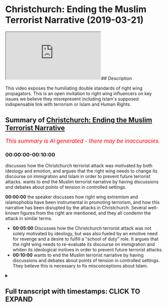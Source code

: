 # Christchurch: Ending the Muslim Terrorist Narrative (2019-03-21)

<iframe loading='lazy' allow='autoplay' src='https://www.youtube.com/embed/irdHM1pDfLI'></iframe>## Description

This video exposes the humiliating double standards of right wing propagators. This is an open invitation to right wing influencers on key issues we believe they misrepresent including Islam's supposed indispensable link with terrorism or Islam and Human Rights.

## Summary of [Christchurch: Ending the Muslim Terrorist Narrative](https://www.youtube.com/watch?v=irdHM1pDfLI)

*<span style="color:red; font-size:125%">This summary is AI generated - there may be inaccuracies</span>. [](/)*

### <a onclick="modifyYTiframeseektime('0')">00:00:00-00:10:00</a>

 discusses how the Christchurch terrorist attack was motivated by both ideology and emotion, and argues that the right wing needs to change its discourse on immigration and Islam in order to prevent future terrorist attacks. wants to end the Muslim terrorist narrative by having discussions and debates about points of tension in controlled settings.

**<a onclick="modifyYTiframeseektime('0')">00:00:00</a>**  the speaker discusses how right wing extremism and islamophobia have been instrumental in promoting terrorism, and how this narrative has been disrupted by the attacks in Christchurch. Several well-known figures from the right are mentioned, and they all condemn the attack in similar terms.

* **<a onclick="modifyYTiframeseektime('300')">00:05:00</a>** Discusses how the Christchurch terrorist attack was not solely motivated by ideology, but was also fueled by an emotive need for revenge and a desire to fulfill a "school of duty" role. It argues that the right wing needs to re-evaluate its discourse on immigration and whiten its ideological motives in order to prevent future terrorist attacks.
* **<a onclick="modifyYTiframeseektime('600')">00:10:00</a>** wants to end the Muslim terrorist narrative by having discussions and debates about points of tension in controlled settings. They believe this is necessary to fix misconceptions about Islam.

<details><summary><h2>Full transcript with timestamps: CLICK TO EXPAND</h2></summary>

<a onclick="modifyYTiframeseektime('7')">0:00:07</a> [Music]  
<a onclick="modifyYTiframeseektime('26')">0:00:26</a> [Music]  
<a onclick="modifyYTiframeseektime('46')">0:00:46</a> [Music]  
<a onclick="modifyYTiframeseektime('53')">0:00:53</a> [Music]  
<a onclick="modifyYTiframeseektime('64')">0:01:04</a> [Music]  
<a onclick="modifyYTiframeseektime('70')">0:01:10</a> um  
<a onclick="modifyYTiframeseektime('74')">0:01:14</a> [Music]  
<a onclick="modifyYTiframeseektime('79')">0:01:19</a> he says that we will certainly try you  
<a onclick="modifyYTiframeseektime('83')">0:01:23</a> with something of fear  
<a onclick="modifyYTiframeseektime('87')">0:01:27</a> and hunger and loss of life  
<a onclick="modifyYTiframeseektime('91')">0:01:31</a> and loss of wealth and life human life  
<a onclick="modifyYTiframeseektime('96')">0:01:36</a> and investment so give glad tidings to  
<a onclick="modifyYTiframeseektime('100')">0:01:40</a> those who have  
<a onclick="modifyYTiframeseektime('101')">0:01:41</a> patience the ones who when calamity  
<a onclick="modifyYTiframeseektime('105')">0:01:45</a> befalls them  
<a onclick="modifyYTiframeseektime('106')">0:01:46</a> they say to allah we belong  
<a onclick="modifyYTiframeseektime('109')">0:01:49</a> and to him we shall return those are the  
<a onclick="modifyYTiframeseektime('112')">0:01:52</a> ones  
<a onclick="modifyYTiframeseektime('113')">0:01:53</a> who allah will shower with his blessings  
<a onclick="modifyYTiframeseektime('116')">0:01:56</a> and mercy  
<a onclick="modifyYTiframeseektime('117')">0:01:57</a> and those are the ones who are truly  
<a onclick="modifyYTiframeseektime('119')">0:01:59</a> guided you see  
<a onclick="modifyYTiframeseektime('120')">0:02:00</a> from an islamic perspective death is  
<a onclick="modifyYTiframeseektime('123')">0:02:03</a> where life begins  
<a onclick="modifyYTiframeseektime('125')">0:02:05</a> and from this perspective you could say  
<a onclick="modifyYTiframeseektime('129')">0:02:09</a> that we're an impossible enemy because  
<a onclick="modifyYTiframeseektime('131')">0:02:11</a> the worst thing you can do to a muslim  
<a onclick="modifyYTiframeseektime('133')">0:02:13</a> is kill them but for us  
<a onclick="modifyYTiframeseektime('137')">0:02:17</a> death is the beginning so when it comes  
<a onclick="modifyYTiframeseektime('140')">0:02:20</a> to  
<a onclick="modifyYTiframeseektime('141')">0:02:21</a> those white supremacists who have  
<a onclick="modifyYTiframeseektime('146')">0:02:26</a> taken the lives of those  
<a onclick="modifyYTiframeseektime('149')">0:02:29</a> 49 50 people in christchurch  
<a onclick="modifyYTiframeseektime('152')">0:02:32</a> thinking that they are reading the world  
<a onclick="modifyYTiframeseektime('155')">0:02:35</a> of the invading enemy  
<a onclick="modifyYTiframeseektime('157')">0:02:37</a> to put it in tarrant the the killers the  
<a onclick="modifyYTiframeseektime('160')">0:02:40</a> terrorists words  
<a onclick="modifyYTiframeseektime('164')">0:02:44</a> of the invading enemy what he's actually  
<a onclick="modifyYTiframeseektime('165')">0:02:45</a> doing  
<a onclick="modifyYTiframeseektime('167')">0:02:47</a> is he's hardening the efforts and he's  
<a onclick="modifyYTiframeseektime('170')">0:02:50</a> strengthening the spirit  
<a onclick="modifyYTiframeseektime('172')">0:02:52</a> of muslims all around the world  
<a onclick="modifyYTiframeseektime('176')">0:02:56</a> and here's what you need to understand  
<a onclick="modifyYTiframeseektime('178')">0:02:58</a> that this narrative which has been  
<a onclick="modifyYTiframeseektime('180')">0:03:00</a> promulgated  
<a onclick="modifyYTiframeseektime('181')">0:03:01</a> by right wing extremists who have been  
<a onclick="modifyYTiframeseektime('185')">0:03:05</a> frankly the knowledge  
<a onclick="modifyYTiframeseektime('188')">0:03:08</a> producers for the islamophobic  
<a onclick="modifyYTiframeseektime('193')">0:03:13</a> atmosphere through which and by which  
<a onclick="modifyYTiframeseektime('197')">0:03:17</a> such terroristic minds can develop  
<a onclick="modifyYTiframeseektime('202')">0:03:22</a> those people who've had this discourse  
<a onclick="modifyYTiframeseektime('204')">0:03:24</a> of the peculiar muslim  
<a onclick="modifyYTiframeseektime('206')">0:03:26</a> other abject other that is  
<a onclick="modifyYTiframeseektime('211')">0:03:31</a> distinctively known by his violence  
<a onclick="modifyYTiframeseektime('215')">0:03:35</a> and uniquely understood by his terrorism  
<a onclick="modifyYTiframeseektime('218')">0:03:38</a> that discourse has been destabilized  
<a onclick="modifyYTiframeseektime('223')">0:03:43</a> and it's not just on this occasion we  
<a onclick="modifyYTiframeseektime('225')">0:03:45</a> have to be clear  
<a onclick="modifyYTiframeseektime('226')">0:03:46</a> there was the chapel hill shooting there  
<a onclick="modifyYTiframeseektime('228')">0:03:48</a> was brelvik killing 77 innocents  
<a onclick="modifyYTiframeseektime('230')">0:03:50</a> and now you have this man brendan  
<a onclick="modifyYTiframeseektime('234')">0:03:54</a> tarrant or whatever his name is  
<a onclick="modifyYTiframeseektime('236')">0:03:56</a> killing 50 individuals many of which are  
<a onclick="modifyYTiframeseektime('238')">0:03:58</a> children and he wanted the world to know  
<a onclick="modifyYTiframeseektime('240')">0:04:00</a> about it and he filmed it on social  
<a onclick="modifyYTiframeseektime('242')">0:04:02</a> media  
<a onclick="modifyYTiframeseektime('242')">0:04:02</a> and he called himself a terrorist in his  
<a onclick="modifyYTiframeseektime('244')">0:04:04</a> manifesto there's no running away from  
<a onclick="modifyYTiframeseektime('246')">0:04:06</a> it  
<a onclick="modifyYTiframeseektime('247')">0:04:07</a> he was inspired yes  
<a onclick="modifyYTiframeseektime('250')">0:04:10</a> by his own ideological justification  
<a onclick="modifyYTiframeseektime('254')">0:04:14</a> and there is a continuity here between  
<a onclick="modifyYTiframeseektime('257')">0:04:17</a> right-wing rhetoric  
<a onclick="modifyYTiframeseektime('259')">0:04:19</a> especially ultra-right and alternative  
<a onclick="modifyYTiframeseektime('262')">0:04:22</a> right-wing rhetoric  
<a onclick="modifyYTiframeseektime('263')">0:04:23</a> and his own understanding of the world  
<a onclick="modifyYTiframeseektime('265')">0:04:25</a> especially in relation to  
<a onclick="modifyYTiframeseektime('266')">0:04:26</a> immigration which is why we find a lot  
<a onclick="modifyYTiframeseektime('269')">0:04:29</a> of people  
<a onclick="modifyYTiframeseektime('270')">0:04:30</a> from the right now coming out and  
<a onclick="modifyYTiframeseektime('272')">0:04:32</a> condemning the attack  
<a onclick="modifyYTiframeseektime('274')">0:04:34</a> in reminiscent terms because this of  
<a onclick="modifyYTiframeseektime('277')">0:04:37</a> course reminds us of how muslims  
<a onclick="modifyYTiframeseektime('279')">0:04:39</a> muslim leaders usually come and you know  
<a onclick="modifyYTiframeseektime('281')">0:04:41</a> condemn attacks  
<a onclick="modifyYTiframeseektime('283')">0:04:43</a> and for once in their life they have  
<a onclick="modifyYTiframeseektime('285')">0:04:45</a> been able to introduce nuance  
<a onclick="modifyYTiframeseektime('287')">0:04:47</a> to the discussion i i watched stephen  
<a onclick="modifyYTiframeseektime('290')">0:04:50</a> crowler i watched  
<a onclick="modifyYTiframeseektime('292')">0:04:52</a> um ben shapiro  
<a onclick="modifyYTiframeseektime('295')">0:04:55</a> i watched even katie hopkins and their  
<a onclick="modifyYTiframeseektime('298')">0:04:58</a> responses  
<a onclick="modifyYTiframeseektime('300')">0:05:00</a> seem to indicate that look there's  
<a onclick="modifyYTiframeseektime('302')">0:05:02</a> entanglement of different contributing  
<a onclick="modifyYTiframeseektime('304')">0:05:04</a> factors  
<a onclick="modifyYTiframeseektime('305')">0:05:05</a> all of which shaped this individual one  
<a onclick="modifyYTiframeseektime('307')">0:05:07</a> of which was ideology a lot of them  
<a onclick="modifyYTiframeseektime('309')">0:05:09</a> admit  
<a onclick="modifyYTiframeseektime('310')">0:05:10</a> but it wasn't the only thing the daily  
<a onclick="modifyYTiframeseektime('312')">0:05:12</a> mail goes much further than that  
<a onclick="modifyYTiframeseektime('313')">0:05:13</a> putting a picture of this man calling  
<a onclick="modifyYTiframeseektime('315')">0:05:15</a> the angelic boy  
<a onclick="modifyYTiframeseektime('316')">0:05:16</a> that his father had cancer and so on as  
<a onclick="modifyYTiframeseektime('319')">0:05:19</a> if  
<a onclick="modifyYTiframeseektime('320')">0:05:20</a> look we have to look at this thing from  
<a onclick="modifyYTiframeseektime('323')">0:05:23</a> different angles  
<a onclick="modifyYTiframeseektime('324')">0:05:24</a> but that nuance that they now introduced  
<a onclick="modifyYTiframeseektime('326')">0:05:26</a> in a terroristic discussion  
<a onclick="modifyYTiframeseektime('328')">0:05:28</a> was never introduced from their own  
<a onclick="modifyYTiframeseektime('331')">0:05:31</a> knowledge producers and contributors  
<a onclick="modifyYTiframeseektime('334')">0:05:34</a> when muslim terrorists commit  
<a onclick="modifyYTiframeseektime('336')">0:05:36</a> acts it has to be reduced to a low and  
<a onclick="modifyYTiframeseektime('339')">0:05:39</a> lowest common multiple and many times if  
<a onclick="modifyYTiframeseektime('342')">0:05:42</a> not always has to be islam itself  
<a onclick="modifyYTiframeseektime('345')">0:05:45</a> so why is it the case that it's  
<a onclick="modifyYTiframeseektime('347')">0:05:47</a> inconceivable for the right wing mind  
<a onclick="modifyYTiframeseektime('352')">0:05:52</a> that there's a potentiality within their  
<a onclick="modifyYTiframeseektime('354')">0:05:54</a> own ideological systems  
<a onclick="modifyYTiframeseektime('356')">0:05:56</a> for people to churn out a net  
<a onclick="modifyYTiframeseektime('360')">0:06:00</a> terrorism which emerges on our streets  
<a onclick="modifyYTiframeseektime('362')">0:06:02</a> in our mosques  
<a onclick="modifyYTiframeseektime('364')">0:06:04</a> why is it inconceivable for you to  
<a onclick="modifyYTiframeseektime('365')">0:06:05</a> realize that terrorism can be committed  
<a onclick="modifyYTiframeseektime('367')">0:06:07</a> by secular whites  
<a onclick="modifyYTiframeseektime('369')">0:06:09</a> it's that thesis that you've tried to  
<a onclick="modifyYTiframeseektime('372')">0:06:12</a> superimpose upon the sociological  
<a onclick="modifyYTiframeseektime('374')">0:06:14</a> reality  
<a onclick="modifyYTiframeseektime('374')">0:06:14</a> which has now become untenable  
<a onclick="modifyYTiframeseektime('378')">0:06:18</a> it's that discourse that you have tried  
<a onclick="modifyYTiframeseektime('380')">0:06:20</a> to iterate and reiterate  
<a onclick="modifyYTiframeseektime('382')">0:06:22</a> into public spheres and through your  
<a onclick="modifyYTiframeseektime('384')">0:06:24</a> platforms which has been totally  
<a onclick="modifyYTiframeseektime('387')">0:06:27</a> destabilized now there's no more media  
<a onclick="modifyYTiframeseektime('390')">0:06:30</a> com  
<a onclick="modifyYTiframeseektime('390')">0:06:30</a> covering up the man himself wanted to be  
<a onclick="modifyYTiframeseektime('393')">0:06:33</a> known  
<a onclick="modifyYTiframeseektime('394')">0:06:34</a> and now they're trying to censor his  
<a onclick="modifyYTiframeseektime('397')">0:06:37</a> name  
<a onclick="modifyYTiframeseektime('398')">0:06:38</a> and censor his material with the  
<a onclick="modifyYTiframeseektime('400')">0:06:40</a> pretense by the way this is a pretense  
<a onclick="modifyYTiframeseektime('402')">0:06:42</a> of yes we don't want to give him  
<a onclick="modifyYTiframeseektime('405')">0:06:45</a> notoriety  
<a onclick="modifyYTiframeseektime('407')">0:06:47</a> no that's a pretense the reason why you  
<a onclick="modifyYTiframeseektime('408')">0:06:48</a> want to censor his name and you want to  
<a onclick="modifyYTiframeseektime('410')">0:06:50</a> censor his actions  
<a onclick="modifyYTiframeseektime('411')">0:06:51</a> is because you don't want us to  
<a onclick="modifyYTiframeseektime('412')">0:06:52</a> reference him that you know this is an  
<a onclick="modifyYTiframeseektime('414')">0:06:54</a> entry point for academics  
<a onclick="modifyYTiframeseektime('416')">0:06:56</a> you know there's an entry point for  
<a onclick="modifyYTiframeseektime('417')">0:06:57</a> people to criticize and reference this  
<a onclick="modifyYTiframeseektime('420')">0:07:00</a> as a white supremacist which was  
<a onclick="modifyYTiframeseektime('423')">0:07:03</a> inspired by a right-wing terrorist as a  
<a onclick="modifyYTiframeseektime('425')">0:07:05</a> terrorist  
<a onclick="modifyYTiframeseektime('427')">0:07:07</a> and now the body of work of right-wing  
<a onclick="modifyYTiframeseektime('429')">0:07:09</a> terrorists is starting to become  
<a onclick="modifyYTiframeseektime('430')">0:07:10</a> self-evident so much so  
<a onclick="modifyYTiframeseektime('432')">0:07:12</a> that it's become impossible for  
<a onclick="modifyYTiframeseektime('434')">0:07:14</a> politicians and  
<a onclick="modifyYTiframeseektime('436')">0:07:16</a> other elites to ignore it and at this  
<a onclick="modifyYTiframeseektime('439')">0:07:19</a> point it's important for us to say  
<a onclick="modifyYTiframeseektime('441')">0:07:21</a> we do actually we actually do appreciate  
<a onclick="modifyYTiframeseektime('443')">0:07:23</a> all the support  
<a onclick="modifyYTiframeseektime('445')">0:07:25</a> with all the anger that we have  
<a onclick="modifyYTiframeseektime('449')">0:07:29</a> that there has been community  
<a onclick="modifyYTiframeseektime('451')">0:07:31</a> togetherness  
<a onclick="modifyYTiframeseektime('452')">0:07:32</a> and support from all different aspects  
<a onclick="modifyYTiframeseektime('455')">0:07:35</a> uh all different parts of society  
<a onclick="modifyYTiframeseektime('457')">0:07:37</a> and we thank non-muslim society  
<a onclick="modifyYTiframeseektime('459')">0:07:39</a> communities  
<a onclick="modifyYTiframeseektime('460')">0:07:40</a> for showing us your support  
<a onclick="modifyYTiframeseektime('463')">0:07:43</a> we also would like to show you our  
<a onclick="modifyYTiframeseektime('466')">0:07:46</a> gratitude for that  
<a onclick="modifyYTiframeseektime('468')">0:07:48</a> this is exactly what we need to do we  
<a onclick="modifyYTiframeseektime('470')">0:07:50</a> need to realize that they  
<a onclick="modifyYTiframeseektime('472')">0:07:52</a> there are people of different  
<a onclick="modifyYTiframeseektime('474')">0:07:54</a> dispositions ideological religious or  
<a onclick="modifyYTiframeseektime('476')">0:07:56</a> otherwise  
<a onclick="modifyYTiframeseektime('477')">0:07:57</a> that are capable of these monstrous  
<a onclick="modifyYTiframeseektime('480')">0:08:00</a> terroristic acts  
<a onclick="modifyYTiframeseektime('483')">0:08:03</a> and that the mo the main motivating  
<a onclick="modifyYTiframeseektime('487')">0:08:07</a> factor  
<a onclick="modifyYTiframeseektime('488')">0:08:08</a> for those individuals is usually the  
<a onclick="modifyYTiframeseektime('490')">0:08:10</a> same it's an emotive one rather than an  
<a onclick="modifyYTiframeseektime('493')">0:08:13</a> intellectual one  
<a onclick="modifyYTiframeseektime('494')">0:08:14</a> where they they see themselves living in  
<a onclick="modifyYTiframeseektime('498')">0:08:18</a> a state of perpetual war and conflict  
<a onclick="modifyYTiframeseektime('500')">0:08:20</a> and they want to enact their school of  
<a onclick="modifyYTiframeseektime('502')">0:08:22</a> duty style  
<a onclick="modifyYTiframeseektime('504')">0:08:24</a> role where they themselves are becoming  
<a onclick="modifyYTiframeseektime('508')">0:08:28</a> the main protagonist  
<a onclick="modifyYTiframeseektime('511')">0:08:31</a> and getting rid of the enemies  
<a onclick="modifyYTiframeseektime('515')">0:08:35</a> and of course one thing runs almost  
<a onclick="modifyYTiframeseektime('518')">0:08:38</a> consistently throughout all of these  
<a onclick="modifyYTiframeseektime('520')">0:08:40</a> themes  
<a onclick="modifyYTiframeseektime('521')">0:08:41</a> which is that there is an element of  
<a onclick="modifyYTiframeseektime('523')">0:08:43</a> ideological justification  
<a onclick="modifyYTiframeseektime('525')">0:08:45</a> whether it be from those terrorists from  
<a onclick="modifyYTiframeseektime('528')">0:08:48</a> our side  
<a onclick="modifyYTiframeseektime('529')">0:08:49</a> or those from from the right-wing side  
<a onclick="modifyYTiframeseektime('534')">0:08:54</a> and that justification and knows what  
<a onclick="modifyYTiframeseektime('536')">0:08:56</a> otherwise nullifies  
<a onclick="modifyYTiframeseektime('538')">0:08:58</a> the the principle of non-combatant  
<a onclick="modifyYTiframeseektime('542')">0:09:02</a> immunity  
<a onclick="modifyYTiframeseektime('545')">0:09:05</a> it nullifies the principle of  
<a onclick="modifyYTiframeseektime('547')">0:09:07</a> non-combatant immunity but that is not  
<a onclick="modifyYTiframeseektime('549')">0:09:09</a> particular to islam  
<a onclick="modifyYTiframeseektime('551')">0:09:11</a> and it's not particular to muslims so  
<a onclick="modifyYTiframeseektime('553')">0:09:13</a> the narrative  
<a onclick="modifyYTiframeseektime('555')">0:09:15</a> is now being forcibly changed by virtue  
<a onclick="modifyYTiframeseektime('558')">0:09:18</a> of the fact  
<a onclick="modifyYTiframeseektime('559')">0:09:19</a> that we live in a hyper globalized world  
<a onclick="modifyYTiframeseektime('561')">0:09:21</a> and events cannot be  
<a onclick="modifyYTiframeseektime('564')">0:09:24</a> disguised or otherwise camouflaged  
<a onclick="modifyYTiframeseektime('567')">0:09:27</a> anymore  
<a onclick="modifyYTiframeseektime('569')">0:09:29</a> social media is overtaking the media  
<a onclick="modifyYTiframeseektime('572')">0:09:32</a> this man himself  
<a onclick="modifyYTiframeseektime('573')">0:09:33</a> wanted people to know he was a terrorist  
<a onclick="modifyYTiframeseektime('576')">0:09:36</a> no matter what the media says  
<a onclick="modifyYTiframeseektime('578')">0:09:38</a> this information is freely available to  
<a onclick="modifyYTiframeseektime('580')">0:09:40</a> us and it can never be reversed  
<a onclick="modifyYTiframeseektime('583')">0:09:43</a> so the right wing needs to come to terms  
<a onclick="modifyYTiframeseektime('585')">0:09:45</a> with itself  
<a onclick="modifyYTiframeseektime('587')">0:09:47</a> it's immigration rhetoric kicking these  
<a onclick="modifyYTiframeseektime('590')">0:09:50</a> people out and  
<a onclick="modifyYTiframeseektime('591')">0:09:51</a> re-whitening the discourse that all  
<a onclick="modifyYTiframeseektime('593')">0:09:53</a> needs to be reassessed  
<a onclick="modifyYTiframeseektime('594')">0:09:54</a> because it it provides fertile grounds  
<a onclick="modifyYTiframeseektime('599')">0:09:59</a> for the kind of terroristic actions that  
<a onclick="modifyYTiframeseektime('602')">0:10:02</a> we see  
<a onclick="modifyYTiframeseektime('603')">0:10:03</a> or have seen in christ's church  
<a onclick="modifyYTiframeseektime('607')">0:10:07</a> i want to end this this  
<a onclick="modifyYTiframeseektime('611')">0:10:11</a> video by saying something very important  
<a onclick="modifyYTiframeseektime('614')">0:10:14</a> which is the following  
<a onclick="modifyYTiframeseektime('618')">0:10:18</a> it's high time that we have discussions  
<a onclick="modifyYTiframeseektime('621')">0:10:21</a> and debates  
<a onclick="modifyYTiframeseektime('623')">0:10:23</a> that the muslim traditionalist muslim  
<a onclick="modifyYTiframeseektime('625')">0:10:25</a> community especially  
<a onclick="modifyYTiframeseektime('626')">0:10:26</a> those who adhere to classical jews  
<a onclick="modifyYTiframeseektime('629')">0:10:29</a> prudential understanding of islam and  
<a onclick="modifyYTiframeseektime('632')">0:10:32</a> right-wing advocates  
<a onclick="modifyYTiframeseektime('636')">0:10:36</a> that we have discussions and debates on  
<a onclick="modifyYTiframeseektime('638')">0:10:38</a> points of tension  
<a onclick="modifyYTiframeseektime('639')">0:10:39</a> in controlled settings such that  
<a onclick="modifyYTiframeseektime('643')">0:10:43</a> misconceptions can be corrected why is  
<a onclick="modifyYTiframeseektime('645')">0:10:45</a> it the case that i always find myself  
<a onclick="modifyYTiframeseektime('647')">0:10:47</a> telling people that look islam doesn't  
<a onclick="modifyYTiframeseektime('649')">0:10:49</a> tell people to go and kill  
<a onclick="modifyYTiframeseektime('651')">0:10:51</a> innocents now in chapter 60 verse 8  
<a onclick="modifyYTiframeseektime('653')">0:10:53</a> chapter 5 verse 32  
<a onclick="modifyYTiframeseektime('655')">0:10:55</a> and the prophet you know killing one  
<a onclick="modifyYTiframeseektime('657')">0:10:57</a> person is like killing the whole of  
<a onclick="modifyYTiframeseektime('658')">0:10:58</a> humanity the prophet told us not to kill  
<a onclick="modifyYTiframeseektime('660')">0:11:00</a> women and children so on why do i always  
<a onclick="modifyYTiframeseektime('662')">0:11:02</a> have to repeat myself and then be told  
<a onclick="modifyYTiframeseektime('664')">0:11:04</a> that i'm lying  
<a onclick="modifyYTiframeseektime('665')">0:11:05</a> that actually this is not what you  
<a onclick="modifyYTiframeseektime('666')">0:11:06</a> believe or that it is not  
<a onclick="modifyYTiframeseektime('669')">0:11:09</a> what you ought to believe if you're a  
<a onclick="modifyYTiframeseektime('670')">0:11:10</a> classical traditionalist muslim don't  
<a onclick="modifyYTiframeseektime('672')">0:11:12</a> tell me what  
<a onclick="modifyYTiframeseektime('673')">0:11:13</a> i should believe i know my scripture is  
<a onclick="modifyYTiframeseektime('675')">0:11:15</a> more than the right wing  
<a onclick="modifyYTiframeseektime('677')">0:11:17</a> english speaking and no other language  
<a onclick="modifyYTiframeseektime('682')">0:11:22</a> person who's telling me why i should  
<a onclick="modifyYTiframeseektime('683')">0:11:23</a> read i should believe  
<a onclick="modifyYTiframeseektime('685')">0:11:25</a> don't tell me what i should believe i  
<a onclick="modifyYTiframeseektime('686')">0:11:26</a> know what we should believe so let's  
<a onclick="modifyYTiframeseektime('688')">0:11:28</a> have these discussions we need to fix  
<a onclick="modifyYTiframeseektime('690')">0:11:30</a> these misconceptions  
<a onclick="modifyYTiframeseektime('691')">0:11:31</a> someone like ben shapiro someone like  
<a onclick="modifyYTiframeseektime('694')">0:11:34</a> milo  
<a onclick="modifyYTiframeseektime('696')">0:11:36</a> someone like jordan peterson this is an  
<a onclick="modifyYTiframeseektime('699')">0:11:39</a> open  
<a onclick="modifyYTiframeseektime('700')">0:11:40</a> invitation i'm not going to call it an  
<a onclick="modifyYTiframeseektime('701')">0:11:41</a> open challenge this is an open  
<a onclick="modifyYTiframeseektime('703')">0:11:43</a> invitation  
<a onclick="modifyYTiframeseektime('704')">0:11:44</a> for a dialogue and discussion  
<a onclick="modifyYTiframeseektime('709')">0:11:49</a> where we have equal time to talk and ask  
<a onclick="modifyYTiframeseektime('711')">0:11:51</a> questions from each other  
<a onclick="modifyYTiframeseektime('712')">0:11:52</a> and where we can probe each other  
<a onclick="modifyYTiframeseektime('716')">0:11:56</a> i think this is necessary and i think it  
<a onclick="modifyYTiframeseektime('718')">0:11:58</a> will solve a lot of societal problems  
<a onclick="modifyYTiframeseektime('721')">0:12:01</a> but in regards to what we should do for  
<a onclick="modifyYTiframeseektime('723')">0:12:03</a> the people of christchurch  
<a onclick="modifyYTiframeseektime('725')">0:12:05</a> we should make dua for them as the  
<a onclick="modifyYTiframeseektime('726')">0:12:06</a> muslims we have to mix application for  
<a onclick="modifyYTiframeseektime('728')">0:12:08</a> them  
<a onclick="modifyYTiframeseektime('729')">0:12:09</a> and realize that the prophet muhammad  
<a onclick="modifyYTiframeseektime('732')">0:12:12</a> i'm going to end with this the prophet  
<a onclick="modifyYTiframeseektime('733')">0:12:13</a> says something beautiful and this is in  
<a onclick="modifyYTiframeseektime('735')">0:12:15</a> hadith  
<a onclick="modifyYTiframeseektime('737')">0:12:17</a> he says whoever is killed  
<a onclick="modifyYTiframeseektime('740')">0:12:20</a> protecting their wealth he is a shaheed  
<a onclick="modifyYTiframeseektime('745')">0:12:25</a> whoever is killed protecting their blood  
<a onclick="modifyYTiframeseektime('748')">0:12:28</a> i.e themselves  
<a onclick="modifyYTiframeseektime('749')">0:12:29</a> then he's a shaheed do not leave  
<a onclick="modifyYTiframeseektime('751')">0:12:31</a> protecting their families  
<a onclick="modifyYTiframeseektime('753')">0:12:33</a> he's a martyr he's a mata he's a mata  
<a onclick="modifyYTiframeseektime('756')">0:12:36</a> so we believe that these individuals are  
<a onclick="modifyYTiframeseektime('758')">0:12:38</a> martyrs there's no doubt about that  
<a onclick="modifyYTiframeseektime('762')">0:12:42</a> and even we should ask allah subhanahu  
<a onclick="modifyYTiframeseektime('764')">0:12:44</a> wa ta'ala to give them the high stations  
<a onclick="modifyYTiframeseektime('766')">0:12:46</a> of jannah  
<a onclick="modifyYTiframeseektime('767')">0:12:47</a> and to make us with them and i'll leave  
<a onclick="modifyYTiframeseektime('769')">0:12:49</a> with that salaam alaikum  
<a onclick="modifyYTiframeseektime('771')">0:12:51</a> s  
</details>
